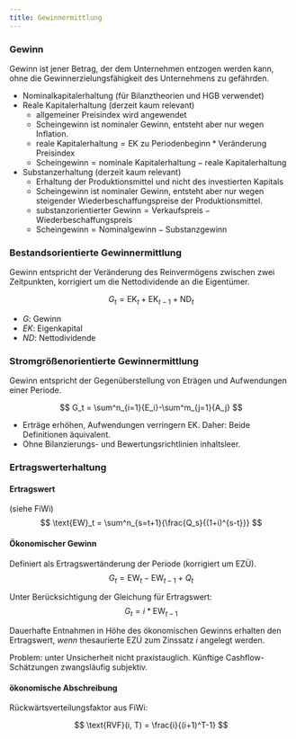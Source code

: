 ```yaml
---
title: Gewinnermittlung
---
```

### Gewinn
Gewinn ist jener Betrag, der dem Unternehmen entzogen werden kann, ohne die Gewinnerzielungsfähigkeit des Unternehmens zu gefährden.

- Nominalkapitalerhaltung (für Bilanztheorien und HGB verwendet)
- Reale Kapitalerhaltung (derzeit kaum relevant)
  - allgemeiner Preisindex wird angewendet
  - Scheingewinn ist nominaler Gewinn, entsteht aber nur wegen Inflation.
  - $\text{reale Kapitalerhaltung} = \text{EK zu Periodenbeginn} * \text{Veränderung Preisindex}$
  - $\text{Scheingewinn} = \text{nominale Kapitalerhaltung} - \text{reale Kapitalerhaltung}$
- Substanzerhaltung (derzeit kaum relevant)
  - Erhaltung der Produktionsmittel und nicht des investierten Kapitals
  - Scheingewinn ist nominaler Gewinn, entsteht aber nur wegen steigender Wiederbeschaffungspreise der Produktionsmittel.
  - $\text{substanzorientierter Gewinn} = \text{Verkaufspreis} - \text{Wiederbeschaffungspreis}$
  - $\text{Scheingewinn} = \text{Nominalgewinn} - \text{Substanzgewinn}$
### Bestandsorientierte Gewinnermittlung
Gewinn entspricht der Veränderung des Reinvermögens zwischen zwei Zeitpunkten, korrigiert um die Nettodividende an die Eigentümer.

$$
G_t = \text{EK}_t + \text{EK}_{t-1} + \text{ND}_t 
$$

- $G$: Gewinn
- $EK$: Eigenkapital
- $ND$: Nettodividende

### Stromgrößenorientierte Gewinnermittlung
Gewinn entspricht der Gegenüberstellung von Eträgen und Aufwendungen einer Periode.

$$
G_t = \sum^n_{i=1}{E_i}-\sum^m_{j=1}{A_j}
$$

- Erträge erhöhen, Aufwendungen verringern EK. Daher: Beide Definitionen äquivalent.
- Ohne Bilanzierungs- und Bewertungsrichtlinien inhaltsleer.

### Ertragswerterhaltung
#### Ertragswert
(siehe FiWi)
$$
\text{EW}_t = \sum^n_{s=t+1}{\frac{Q_s}{(1+i)^{s-t}}}
$$

#### Ökonomischer Gewinn
Definiert als Ertragswertänderung der Periode (korrigiert um EZÜ).
$$
G_t = \text{EW}_t - \text{EW}_{t-1} + Q_t
$$

Unter Berücksichtigung der Gleichung für Ertragswert:
$$
G_t = i * \text{EW}_{t-1}
$$

Dauerhafte Entnahmen in Höhe des ökonomischen Gewinns erhalten den Ertragswert, *wenn* thesaurierte EZÜ zum Zinssatz $i$ angelegt werden.


Problem: unter Unsicherheit nicht praxistauglich. Künftige Cashflow-Schätzungen zwangsläufig subjektiv.  

#### ökonomische Abschreibung
Rückwärtsverteilungsfaktor aus FiWi:

$$
\text{RVF}(i, T) = \frac{i}{(i+1)^T-1}
$$
